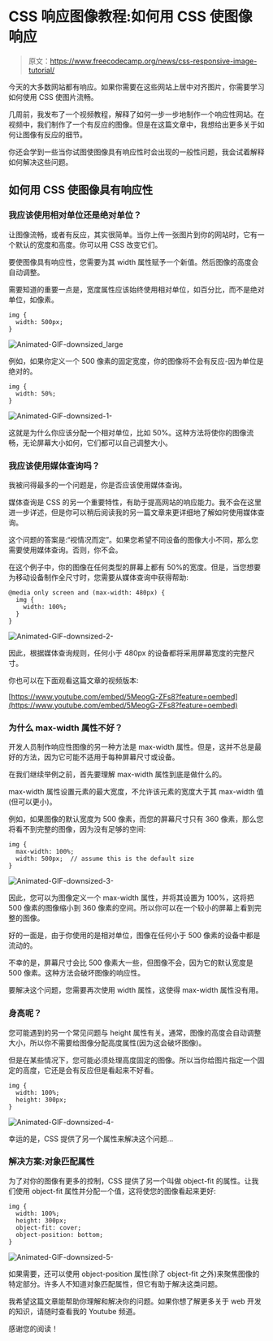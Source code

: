 # CSS 响应图像教程:如何用 CSS 使图像响应

> 原文：<https://www.freecodecamp.org/news/css-responsive-image-tutorial/>

今天的大多数网站都有响应。如果你需要在这些网站上居中对齐图片，你需要学习如何使用 CSS 使图片流畅。

几周前，我发布了一个视频教程，解释了如何一步一步地制作一个响应性网站。在视频中，我们制作了一个有反应的图像。但是在这篇文章中，我想给出更多关于如何让图像有反应的细节。

你还会学到一些当你试图使图像具有响应性时会出现的一般性问题，我会试着解释如何解决这些问题。

## 如何用 CSS 使图像具有响应性

### 我应该使用相对单位还是绝对单位？

让图像流畅，或者有反应，其实很简单。当你上传一张图片到你的网站时，它有一个默认的宽度和高度。你可以用 CSS 改变它们。

要使图像具有响应性，您需要为其 width 属性赋予一个新值。然后图像的高度会自动调整。

需要知道的重要一点是，宽度属性应该始终使用相对单位，如百分比，而不是绝对单位，如像素。

```
img {
  width: 500px;
}
```

![Animated-GIF-downsized_large](img/06f16289726bad8d28219114c1e1f28e.png)

例如，如果你定义一个 500 像素的固定宽度，你的图像将不会有反应-因为单位是绝对的。

```
img {
  width: 50%;
}
```

![Animated-GIF-downsized-1-](img/25fb762d8337cae29b6738ffeb0238f2.png)

这就是为什么你应该分配一个相对单位，比如 50%。这种方法将使你的图像流畅，无论屏幕大小如何，它们都可以自己调整大小。

### 我应该使用媒体查询吗？

我被问得最多的一个问题是，你是否应该使用媒体查询。

媒体查询是 CSS 的另一个重要特性，有助于提高网站的响应能力。我不会在这里进一步详述，但是你可以稍后阅读我的另一篇文章来更详细地了解如何使用媒体查询。

这个问题的答案是:“视情况而定”。如果您希望不同设备的图像大小不同，那么您需要使用媒体查询。否则，你不会。

在这个例子中，你的图像在任何类型的屏幕上都有 50%的宽度。但是，当您想要为移动设备制作全尺寸时，您需要从媒体查询中获得帮助:

```
@media only screen and (max-width: 480px) {
  img {
    width: 100%;
  }
}
```

![Animated-GIF-downsized-2-](img/3e0d9b028786ebf8e5e9b8de0cb5a1f9.png)

因此，根据媒体查询规则，任何小于 480px 的设备都将采用屏幕宽度的完整尺寸。

你也可以在下面观看这篇文章的视频版本:

[https://www.youtube.com/embed/5MeogG-ZFs8?feature=oembed](https://www.youtube.com/embed/5MeogG-ZFs8?feature=oembed)

### 为什么 max-width 属性不好？

开发人员制作响应性图像的另一种方法是 max-width 属性。但是，这并不总是最好的方法，因为它可能不适用于每种屏幕尺寸或设备。

在我们继续举例之前，首先要理解 max-width 属性到底是做什么的。

max-width 属性设置元素的最大宽度，不允许该元素的宽度大于其 max-width 值(但可以更小)。

例如，如果图像的默认宽度为 500 像素，而您的屏幕尺寸只有 360 像素，那么您将看不到完整的图像，因为没有足够的空间:

```
img {
  max-width: 100%;
  width: 500px;  // assume this is the default size
}
```

![Animated-GIF-downsized-3-](img/47caae3095a579ea6c973974e933bef6.png)

因此，您可以为图像定义一个 max-width 属性，并将其设置为 100%，这将把 500 像素的图像缩小到 360 像素的空间。所以你可以在一个较小的屏幕上看到完整的图像。

好的一面是，由于你使用的是相对单位，图像在任何小于 500 像素的设备中都是流动的。

不幸的是，屏幕尺寸会比 500 像素大一些，但图像不会，因为它的默认宽度是 500 像素。这种方法会破坏图像的响应性。

要解决这个问题，您需要再次使用 width 属性，这使得 max-width 属性没有用。

### 身高呢？

您可能遇到的另一个常见问题与 height 属性有关。通常，图像的高度会自动调整大小，所以你不需要给图像分配高度属性(因为这会破坏图像)。

但是在某些情况下，您可能必须处理高度固定的图像。所以当你给图片指定一个固定的高度，它还是会有反应但是看起来不好看。

```
img {
  width: 100%;
  height: 300px;
}
```

![Animated-GIF-downsized-4-](img/7439589f48f08071e5c0dc910669ba55.png)

幸运的是，CSS 提供了另一个属性来解决这个问题…

### 解决方案:对象匹配属性

为了对你的图像有更多的控制，CSS 提供了另一个叫做 object-fit 的属性。让我们使用 object-fit 属性并分配一个值，这将使您的图像看起来更好:

```
img {
  width: 100%;
  height: 300px;
  object-fit: cover;
  object-position: bottom;
}
```

![Animated-GIF-downsized-5-](img/e4a6d3f6b137fb472c64cf56790a03b4.png)

如果需要，还可以使用 object-position 属性(除了 object-fit 之外)来聚焦图像的特定部分。许多人不知道对象匹配属性，但它有助于解决这类问题。

我希望这篇文章能帮助你理解和解决你的问题。如果你想了解更多关于 web 开发的知识，请随时查看我的 Youtube 频道。

感谢您的阅读！